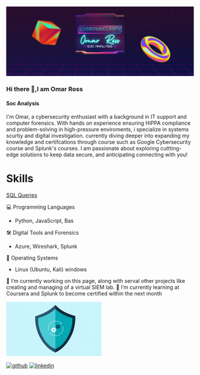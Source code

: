 ![Soc Analysis ](https://github.com/RossOmar011/RossOmar011/blob/main/Omar%20Ross%20(1).png)

### Hi there 👋,I am Omar Ross
#### Soc Analysis 

I'm Omar, a cybersecurity enthusiast with a background in IT support and computer forensics. With hands on experience ensuring HIPPA compliance and problem-solving in high-pressure enviroments, i specialize in systems scurtiy and digital investigation. currently diving deeper into expanding my knowledge and certifcations through course such as Google Cybersecurity course and Splunk's courses. I am passionate about exploring cuttting-edge solutions to keep data secure, and anticipating connecting with you!

# Skills 
<a href="https://github.com/RossOmar011/SQL-Queries/blob/main/README.md">SQL Queries</a>

 💻 Programming Languages
 
* Python, JavaScript, Bas
  
 🛠 Digital Tools and Forensics

* Azure, Wireshark, Splunk
  
 💾 Operating Systems

* Linux (Ubuntu, Kali) windows
  

 🔭 I’m currently working on this page, along with serval other projects like creating and managing of a virtual SIEM lab. 
🌱 I’m currently learning at Coursera and Splunk to become certified within the next month 




<img src= "https://github.com/RossOmar011/RossOmar011/blob/main/security-shield.gif?raw=true" width="256" />


[<img src='https://cdn.jsdelivr.net/npm/simple-icons@3.0.1/icons/github.svg' alt='github' height='40'>](https://github.com/rossomar011)  [<img src='https://cdn.jsdelivr.net/npm/simple-icons@3.0.1/icons/linkedin.svg' alt='linkedin' height='40'>](https://www.linkedin.com/in/omar-ross-cybersecurity/)  

